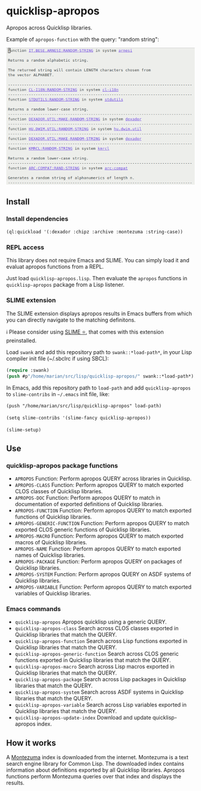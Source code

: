 # quicklisp-apropos

Apropos across Quicklisp libraries.

Example of `apropos-function` with the query: "random string":

![apropos-random-string-example](apropos-random-string.png "Example result of apropos with 'random string' as query")

## Install

### Install dependencies

```lisp
(ql:quickload '(:dexador :chipz :archive :montezuma :string-case))
```

### REPL access

This library does not require Emacs and SLIME. You can simply load it and evaluat apropos functions from a REPL.

Just load `quicklisp-apropos.lisp`. Then evaluate the `apropos` functions in `quicklisp-apropos` package from a Lisp listener.

### SLIME extension

The SLIME extension displays apropos results in Emacs buffers from which you can directly navigate to the matching definitons.

ℹ️ Please consider using [SLIME :star:](https://github.com/mmontone/slime-star), that comes with this extension preinstalled.

Load `swank` and add this repository path to `swank::*load-path*`, in your Lisp compiler init file (~/.sbclrc if using SBCL):

```lisp
(require :swank)
(push #p"/home/marian/src/lisp/quicklisp-apropos/" swank::*load-path*)
```

In Emacs, add this repository path to `load-path` and add `quicklisp-apropos` to `slime-contribs` in `~/.emacs` init file, like:

```
(push "/home/marian/src/lisp/quicklisp-apropos" load-path)

(setq slime-contribs '(slime-fancy quicklisp-apropos))

(slime-setup)
```

## Use

### quicklisp-apropos package functions

* `APROPOS`
  Function: Perform apropos QUERY across libraries in Quicklisp.
* `APROPOS-CLASS`
  Function: Perform apropos QUERY to match exported CLOS classes of Quicklisp libraries.
* `APROPOS-DOC`
  Function: Perform apropos QUERY to match in documentation of exported definitions of Quicklisp libraries.
* `APROPOS-FUNCTION`
  Function: Perform apropos QUERY to match exported functions of Quicklisp libraries.
* `APROPOS-GENERIC-FUNCTION`
  Function: Perform apropos QUERY to match exported CLOS generic functions of Quicklisp libraries.
* `APROPOS-MACRO`
  Function: Perform apropos QUERY to match exported macros of Quicklisp libraries.
* `APROPOS-NAME`
  Function: Perform apropos QUERY to match exported names of Quicklisp libraries.
* `APROPOS-PACKAGE`
  Function: Perform apropos QUERY on packages of Quicklisp libraries.
* `APROPOS-SYSTEM`
  Function: Perform apropos QUERY on ASDF systems of Quicklisp libraries.
* `APROPOS-VARIABLE`
  Function: Perform apropos QUERY to match exported variables of Quicklisp libraries.

### Emacs commands

* `quicklisp-apropos`
   Apropos quicklisp using a generic QUERY.
* `quicklisp-apropos-class`
   Search across CLOS classes exported in Quicklisp libraries that
   match the QUERY.
* `quicklisp-apropos-function`
   Search across Lisp functions exported in Quicklisp libraries that
   match the QUERY.
* `quicklisp-apropos-generic-function`
   Search across CLOS generic functions exported in Quicklisp
   libraries that match the QUERY.
* `quicklisp-apropos-macro`
   Search across Lisp macros exported in Quicklisp libraries that
   match the QUERY.
* `quicklisp-apropos-package`
   Search across Lisp packages in Quicklisp libraries that match the
   QUERY.
* `quicklisp-apropos-system`
   Search across ASDF systems in Quicklisp libraries that match the
   QUERY.
* `quicklisp-apropos-variable`
   Search across Lisp variables exported in Quicklisp libraries that
   match the QUERY.
* `quicklisp-apropos-update-index`
   Download and update quicklisp-apropos index.
   
## How it works

A [Montezuma](https://github.com/sharplispers/montezuma) index is downloaded from the internet. 
Montezuma is a text search engine library for Common Lisp.
The downloaded index contains information about definitions exported by all Quicklisp libraries.
Apropos functions perform Montezuma queries over that index and displays the results.
